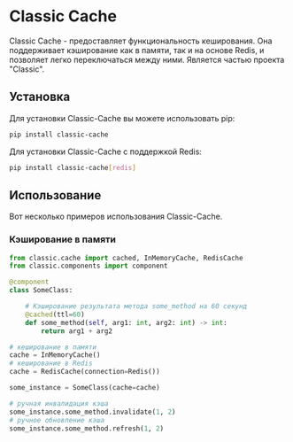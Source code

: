 # Classic Cache

Classic Cache - предоставляет функциональность кеширования. Она поддерживает 
кэширование как в памяти, так и на  основе Redis, и позволяет легко 
переключаться между ними. Является частью проекта "Classic".

## Установка

Для установки Classic-Cache вы можете использовать pip:

```bash
pip install classic-cache
```

Для установки Classic-Cache с поддержкой Redis:

```bash
pip install classic-cache[redis]
```

## Использование

Вот несколько примеров использования Classic-Cache.

### Кэширование в памяти

```python
from classic.cache import cached, InMemoryCache, RedisCache
from classic.components import component

@component
class SomeClass:

    # Кэширование результата метода some_method на 60 секунд
    @cached(ttl=60)
    def some_method(self, arg1: int, arg2: int) -> int:
        return arg1 + arg2

# кеширование в памяти
cache = InMemoryCache()
# кеширование в Redis
cache = RedisCache(connection=Redis())

some_instance = SomeClass(cache=cache)

# ручная инвалидация кэша
some_instance.some_method.invalidate(1, 2)
# ручное обновление кэша
some_instance.some_method.refresh(1, 2)
```
